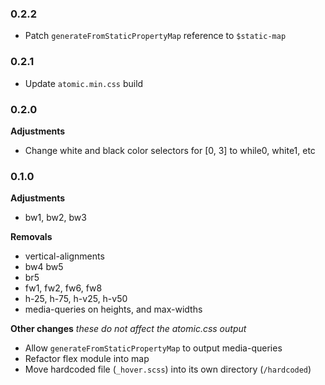 ### 0.2.2

- Patch `generateFromStaticPropertyMap` reference to `$static-map`

### 0.2.1

- Update `atomic.min.css` build

### 0.2.0

__Adjustments__
- Change white and black color selectors for [0, 3] to while0, white1, etc

### 0.1.0

__Adjustments__
- bw1, bw2, bw3

__Removals__
- vertical-alignments
- bw4 bw5
- br5
- fw1, fw2, fw6, fw8
- h-25, h-75, h-v25, h-v50
- media-queries on heights, and max-widths

__Other changes__
*these do not affect the atomic.css output*
- Allow `generateFromStaticPropertyMap` to output media-queries
- Refactor flex module into map
- Move hardcoded file (`_hover.scss`) into its own directory (`/hardcoded`)
